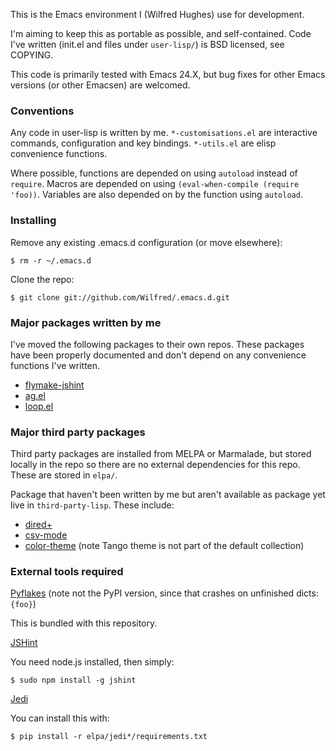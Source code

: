 This is the Emacs environment I (Wilfred Hughes) use for development.

I'm aiming to keep this as portable as possible, and
self-contained. Code I've written (init.el and files under
`user-lisp/`) is BSD licensed, see COPYING.

This code is primarily tested with Emacs 24.X, but bug fixes for other
Emacs versions (or other Emacsen) are welcomed.

### Conventions

Any code in user-lisp is written by me. `*-customisations.el` are
interactive commands, configuration and key bindings. `*-utils.el` are
elisp convenience functions.

Where possible, functions are depended on using `autoload` instead of
`require`. Macros are depended on using `(eval-when-compile (require 'foo))`.
 Variables are also depended on by the function using `autoload`.

### Installing

Remove any existing .emacs.d configuration (or move elsewhere):

    $ rm -r ~/.emacs.d
    
Clone the repo:

    $ git clone git://github.com/Wilfred/.emacs.d.git
    
### Major packages written by me

I've moved the following packages to their own repos. These packages
have been properly documented and don't depend on any convenience
functions I've written.

* [flymake-jshint](https://github.com/Wilfred/flymake-jshint.el)
* [ag.el](https://github.com/Wilfred/ag.el)
* [loop.el](https://github.com/Wilfred/loop.el)

### Major third party packages

Third party packages are installed from MELPA or Marmalade, but stored
locally in the repo so there are no external dependencies for this
repo. These are stored in `elpa/`.

Package that haven't been written by me but aren't available as
package yet live in `third-party-lisp`. These include:

* [dired+](http://www.emacswiki.org/cgi-bin/wiki/dired+.el)
* [csv-mode](http://centaur.maths.qmul.ac.uk/Emacs/)
* [color-theme](http://www.nongnu.org/color-theme/) (note Tango theme is
  not part of the default collection)

### External tools required

[Pyflakes](https://github.com/kevinw/pyflakes) (note not the PyPI
  version, since that crashes on unfinished dicts: `{foo}`)
  
This is bundled with this repository.
  
[JSHint](https://github.com/jshint/jshint/)

You need node.js installed, then simply:

    $ sudo npm install -g jshint

[Jedi](https://github.com/davidhalter/jedi)

You can install this with:

    $ pip install -r elpa/jedi*/requirements.txt

